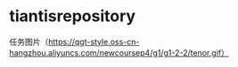 # tiantisrepository
任务图片（https://qgt-style.oss-cn-hangzhou.aliyuncs.com/newcoursep4/g1/g1-2-2/tenor.gif）
